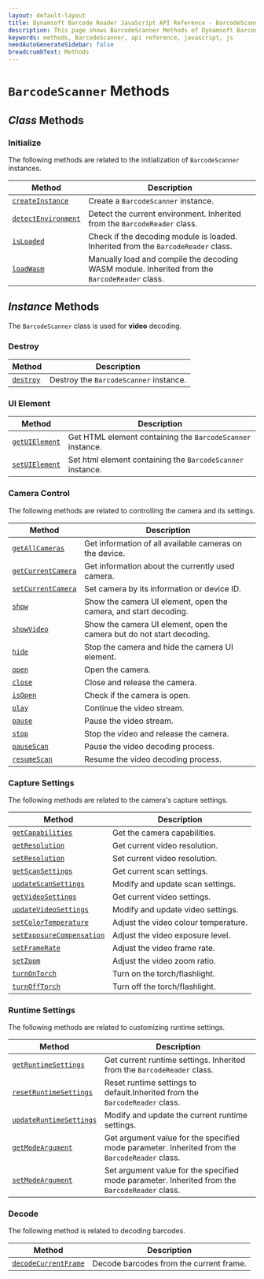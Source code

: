 ```yaml
---
layout: default-layout
title: Dynamsoft Barcode Reader JavaScript API Reference - BarcodeScanner Methods
description: This page shows BarcodeScanner Methods of Dynamsoft Barcode Reader JavaScript SDK.
keywords: methods, BarcodeScanner, api reference, javascript, js
needAutoGenerateSidebar: false
breadcrumbText: Methods
---
```


# `BarcodeScanner` Methods

## *Class* Methods

### Initialize

The following methods are related to the initialization of `BarcodeScanner` instances.

| Method               | Description |
|----------------------|-------------|
| [`createInstance`](initialize-and-destroy.md#createinstance) | Create a  `BarcodeScanner` instance. |
| [`detectEnvironment`](../BarcodeReader/methods/initialize-and-destroy.md#detectenvironment) | Detect the current environment. Inherited from the `BarcodeReader` class. |
| [`isLoaded`](../BarcodeReader/methods/initialize-and-destroy.md#isloaded) | Check if the decoding module is loaded. Inherited from the `BarcodeReader` class. |
| [`loadWasm`](../BarcodeReader/methods/initialize-and-destroy.md#loadwasm) | Manually load and compile the decoding WASM module. Inherited from the `BarcodeReader` class. |

## *Instance* Methods

The `BarcodeScanner` class is used for **video** decoding.

### Destroy

| Method               | Description |
|----------------------|-------------|
| [`destroy`](initialize-and-destroy.md#destroy) | Destroy the `BarcodeScanner` instance. |

### UI Element

| Method               | Description |
|----------------------|-------------|
| [`getUIElement`](initialize-and-destroy.md#getuielement) | Get HTML element containing the `BarcodeScanner` instance. |
| [`setUIElement`](initialize-and-destroy.md#setuielement) | Set html element containing the `BarcodeScanner` instance. |

### Camera Control

The following methods are related to controlling the camera and its settings.

| Method               | Description |
|----------------------|-------------|
| [`getAllCameras`](camera-controls.md#getallcameras) | Get information of all available cameras on the device. |
| [`getCurrentCamera`](camera-controls.md#getcurrentcamera) | Get information about the currently used camera. |
| [`setCurrentCamera`](camera-controls.md#setcurrentcamera) | Set camera by its information or device ID. |
| [`show`](camera-controls.md#show) | Show the camera UI element, open the camera, and start decoding. |
| [`showVideo`](camera-controls.md#showvideo) | Show the camera UI element, open the camera but do not start decoding. |
| [`hide`](camera-controls.md#hide) | Stop the camera and hide the camera UI element. |
| [`open`](camera-controls.md#open) | Open the camera. |
| [`close`](camera-controls.md#close) | Close and release the camera. |
| [`isOpen`](camera-controls.md#isopen) | Check if the camera is open. |
| [`play`](camera-controls.md#play) | Continue the video stream. |
| [`pause`](camera-controls.md#pause) | Pause the video stream. |
| [`stop`](camera-controls.md#stop) | Stop the video and release the camera. |
| [`pauseScan`](camera-controls.md#pausescan) | Pause the video decoding process. |
| [`resumeScan`](camera-controls.md#resumescan) | Resume the video decoding process. |

### Capture Settings

The following methods are related to the camera's capture settings.

| Method               | Description |
|----------------------|-------------|
| [`getCapabilities`](capture-settings.md#getcapabilities) | Get the camera capabilities. |
| [`getResolution`](capture-settings.md#getresolution) | Get current video resolution. |
| [`setResolution`](capture-settings.md#setresolution) | Set current video resolution. |
| [`getScanSettings`](capture-settings.md#getscansettings) | Get current scan settings. |
| [`updateScanSettings`](capture-settings.md#updatescansettings) | Modify and update scan settings. |
| [`getVideoSettings`](capture-settings.md#getvideosettings) | Get current video settings. |
| [`updateVideoSettings`](capture-settings.md#updatevideosettings) | Modify and update video settings. |
| [`setColorTemperature`](capture-settings.md#setcolortemperature) | Adjust the video colour temperature. |
| [`setExposureCompensation`](capture-settings.md#setexposurecompensation) | Adjust the video exposure level. |
| [`setFrameRate`](capture-settings.md#setframerate) | Adjust the video frame rate. |
| [`setZoom`](capture-settings.md#setzoom) | Adjust the video zoom ratio. |
| [`turnOnTorch`](capture-settings.md#turnontorch) | Turn on the torch/flashlight. |
| [`turnOffTorch`](capture-settings.md#turnofftorch) | Turn off the torch/flashlight. |

### Runtime Settings

The following methods are related to customizing runtime settings.

| Method               | Description |
|----------------------|-------------|
| [`getRuntimeSettings`](../BarcodeReader/methods/parameter-and-runtime-settings.md#getruntimesettings) | Get current runtime settings. Inherited from the `BarcodeReader` class. |
| [`resetRuntimeSettings`](../BarcodeReader/methods/parameter-and-runtime-settings.md#resetruntimesettings) | Reset runtime settings to default.Inherited from the `BarcodeReader` class. |
| [`updateRuntimeSettings`](runtime-settings.md#updateruntimesettings.md) | Modify and update the current runtime settings. |
| [`getModeArgument`](../BarcodeReader/methods/parameter-and-runtime-settings.md#getmodeargument) | Get argument value for the specified mode parameter. Inherited from the `BarcodeReader` class. |
| [`setModeArgument`](../BarcodeReader/methods/parameter-and-runtime-settings.md#setmodeargument) | Set argument value for the specified mode parameter. Inherited from the `BarcodeReader` class. |

### Decode

The following method is related to decoding barcodes.

| Method               | Description |
|----------------------|-------------|
| [`decodeCurrentFrame`](decode.md#decodecurrentframe) | Decode barcodes from the current frame. |